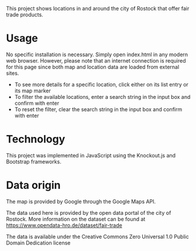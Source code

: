This project shows locations in and around the city of Rostock that offer fair trade products.

# Usage
No specific installation is necessary. Simply open index.html in any modern web browser.
However, please note that an internet connection is required for this page since both map and location
data are loaded from external sites.

* To see more details for a specific location, click either on its list entry or its map marker
* To filter the available locations, enter a search string in the input box and confirm with enter
* To reset the filter, clear the search string in the input box and confirm with enter

# Technology
This project was implemented in JavaScript using the Knockout.js and Bootstrap frameworks.

# Data origin
The map is provided by Google through the Google Maps API.

The data used here is provided by the open data portal of the city of Rostock.
More information on the dataset can be found at
https://www.opendata-hro.de/dataset/fair-trade

The data is available under the Creative Commons Zero Universal 1.0 Public Domain Dedication license